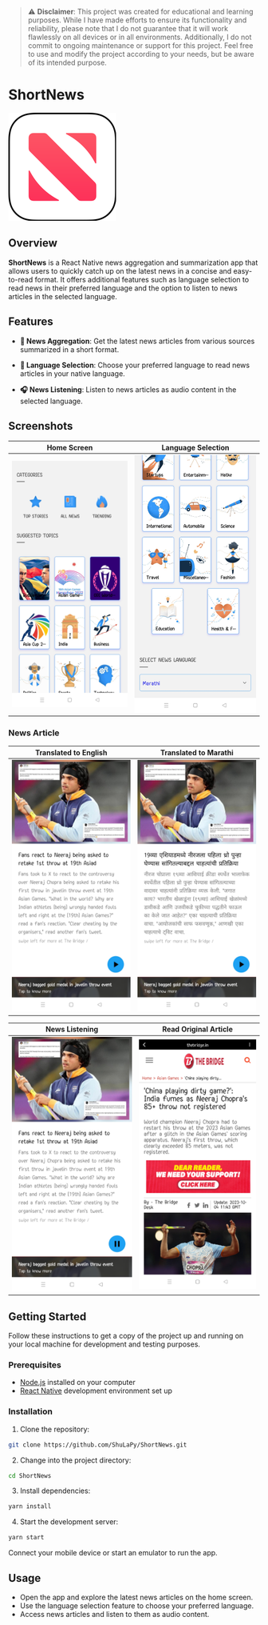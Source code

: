> ⚠️ **Disclaimer**: This project was created for educational and learning purposes. While I have made efforts to ensure its functionality and reliability, please note that I do not guarantee that it will work flawlessly on all devices or in all environments. Additionally, I do not commit to ongoing maintenance or support for this project.
Feel free to use and modify the project according to your needs, but be aware of its intended purpose.

# ShortNews

![App Logo](/assets/logo.png)

## Overview

**ShortNews** is a React Native news aggregation and summarization app that allows users to quickly catch up on the latest news in a concise and easy-to-read format. It offers additional features such as language selection to read news in their preferred language and the option to listen to news articles in the selected language.

## Features

- **📰 News Aggregation**: Get the latest news articles from various sources summarized in a short format.

- **🤟 Language Selection**: Choose your preferred language to read news articles in your native language.

- **🎧 News Listening**: Listen to news articles as audio content in the selected language.

## Screenshots

**Home Screen**                |  **Language Selection**
:-------------------------:|:-------------------------:
![Home Screen](/assets/home-screen.jpg)  |  ![Language Selection](/assets/language-selection-screen.jpg)

### News Article

**Translated to English**                |  **Translated to Marathi**
:-------------------------:|:-------------------------:
![News Article](/assets/news-screen.jpg)  |  ![News Article Translated](/assets/translated-news-screen.jpg)


**News Listening**                |  **Read Original Article**
:-------------------------:|:-------------------------:
![News Listening](/assets/audio-screen.jpg)  |  ![Read Original Article](/assets/read-original-news-screen.jpg)

## Getting Started

Follow these instructions to get a copy of the project up and running on your local machine for development and testing purposes.

### Prerequisites

- [Node.js](https://nodejs.org/) installed on your computer
- [React Native](https://reactnative.dev/) development environment set up

### Installation

1. Clone the repository:

```bash
git clone https://github.com/ShuLaPy/ShortNews.git
```

2. Change into the project directory:

```bash
cd ShortNews
```

3. Install dependencies:

```bash
yarn install
```

4. Start the development server:

```bash
yarn start
```

Connect your mobile device or start an emulator to run the app.

## Usage

- Open the app and explore the latest news articles on the home screen.
- Use the language selection feature to choose your preferred language.
- Access news articles and listen to them as audio content.
